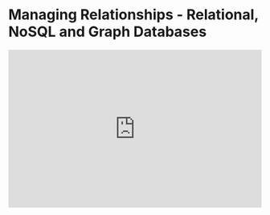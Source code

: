 # Managing Relationships - Relational, NoSQL and Graph Databases

<iframe width="100%" height="315" src="https://www.youtube.com/embed/qLTiyg7972o" title="YouTube video player" frameborder="0" allow="accelerometer; autoplay; clipboard-write; encrypted-media; gyroscope; picture-in-picture" allowfullscreen></iframe>